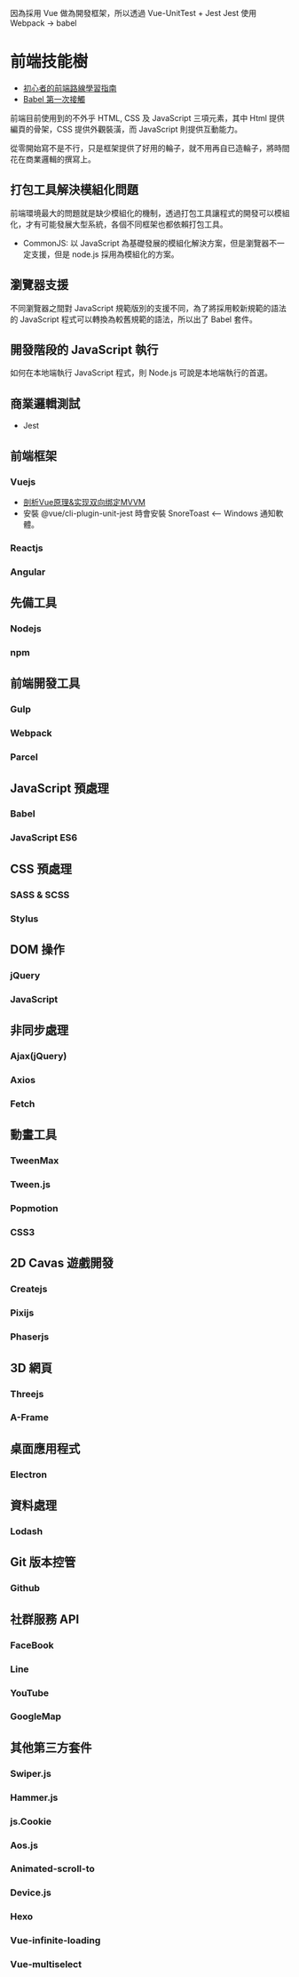 因為採用 Vue 做為開發框架，所以透過 Vue-UnitTest + Jest 
Jest 使用 Webpack -> babel 

# 前端技能樹
* [初心者的前端路線學習指南](https://medium.com/i-am-mike/%E5%88%9D%E5%BF%83%E8%80%85%E7%9A%84%E5%89%8D%E7%AB%AF%E8%B7%AF%E7%B7%9A%E5%AD%B8%E7%BF%92%E6%8C%87%E5%8D%97-895de088257f)
* [Babel 第一次接觸](https://dwatow.github.io/2018/03-08-babel-cli/)

前端目前使用到的不外乎 HTML, CSS 及 JavaScript 三項元素，其中 Html 提供編頁的骨架，CSS 提供外觀裝潢，而 JavaScript 則提供互動能力。

從零開始寫不是不行，只是框架提供了好用的輪子，就不用再自已造輪子，將時間花在商業邏輯的撰寫上。

## 打包工具解決模組化問題
前端環境最大的問題就是缺少模組化的機制，透過打包工具讓程式的開發可以模組化，才有可能發展大型系統，各個不同框架也都依賴打包工具。

* CommonJS: 以 JavaScript 為基礎發展的模組化解決方案，但是瀏覽器不一定支援，但是 node.js 採用為模組化的方案。

## 瀏覽器支援
不同瀏覽器之間對 JavaScript 規範版別的支援不同，為了將採用較新規範的語法的 JavaScript 程式可以轉換為較舊規範的語法，所以出了 Babel 套件。


## 開發階段的 JavaScript 執行
如何在本地端執行 JavaScript 程式，則 Node.js 可說是本地端執行的首選。

## 商業邏輯測試
* Jest 

## 前端框架

### Vuejs
* [剖析Vue原理&实现双向绑定MVVM](https://segmentfault.com/a/1190000006599500)
* 安裝  @vue/cli-plugin-unit-jest 時會安裝 SnoreToast <-- Windows 通知軟體。
### Reactjs
### Angular

## 先備工具
### Nodejs
### npm 

## 前端開發工具
### Gulp
### Webpack
### Parcel

## JavaScript 預處理
### Babel
### JavaScript ES6

## CSS 預處理
### SASS & SCSS
### Stylus

## DOM 操作
### jQuery
### JavaScript

## 非同步處理
### Ajax(jQuery)
### Axios
### Fetch


## 動畫工具
### TweenMax
### Tween.js
### Popmotion
### CSS3

## 2D Cavas 遊戲開發
### Createjs
### Pixijs
### Phaserjs

## 3D 網頁
### Threejs
### A-Frame

## 桌面應用程式
### Electron

## 資料處理
### Lodash

## Git 版本控管
### Github

## 社群服務 API
### FaceBook 
### Line
### YouTube
### GoogleMap 

## 其他第三方套件
### Swiper.js
### Hammer.js
### js.Cookie
### Aos.js
### Animated-scroll-to
### Device.js
### Hexo
### Vue-infinite-loading
### Vue-multiselect
